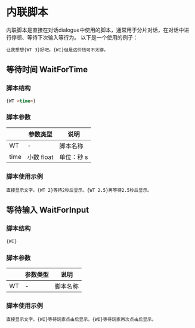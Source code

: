 # 内联脚本

内联脚本是直接在对话dialogue中使用的脚本，通常用于分片对话，在对话中进行停顿、等待下次输入等行为。
以下是一个使用的例子：
```text
让我想想{WT 3}好吧。{WI}但是这价钱可不太够。
```

## 等待时间 WaitForTime
### 脚本结构
```html
{WT <time>}
```
### 脚本参数

|      | 参数类型     | 说明     |
|------|----------|--------|
| WT   | -        | 脚本名称   |
| time | 小数 float | 单位：秒 s |

### 脚本使用示例
```text
直接显示文字。{WT 2}等待2秒后显示。{WT 2.5}再等待2.5秒后显示。
```

## 等待输入 WaitForInput
### 脚本结构
```html
{WI}
```
### 脚本参数

|      | 参数类型     | 说明     |
|------|----------|--------|
| WT   | -        | 脚本名称   |

### 脚本使用示例
```text
直接显示文字。{WI}等待玩家点击后显示。{WI}等待玩家再次点击后显示。
```
